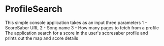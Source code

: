 # ProfileSearch
This simple console application takes as an input three parameters
1 - ScoreSaber URL
2 - Song name
3 - How many pages to fetch from a profile
The application search for a score in the user's scoresaber profile and prints out the map and score details
